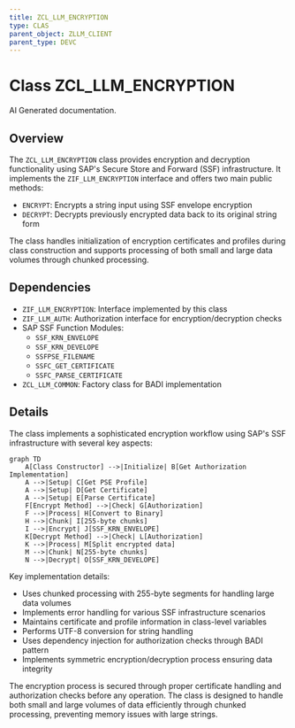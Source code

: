 ```yaml
---
title: ZCL_LLM_ENCRYPTION
type: CLAS
parent_object: ZLLM_CLIENT
parent_type: DEVC
---
```


# Class ZCL_LLM_ENCRYPTION

AI Generated documentation.

## Overview

The `ZCL_LLM_ENCRYPTION` class provides encryption and decryption functionality using SAP's Secure Store and Forward (SSF) infrastructure. It implements the `ZIF_LLM_ENCRYPTION` interface and offers two main public methods:

- `ENCRYPT`: Encrypts a string input using SSF envelope encryption
- `DECRYPT`: Decrypts previously encrypted data back to its original string form

The class handles initialization of encryption certificates and profiles during class construction and supports processing of both small and large data volumes through chunked processing.

## Dependencies

- `ZIF_LLM_ENCRYPTION`: Interface implemented by this class
- `ZIF_LLM_AUTH`: Authorization interface for encryption/decryption checks
- SAP SSF Function Modules:
  - `SSF_KRN_ENVELOPE`
  - `SSF_KRN_DEVELOPE`
  - `SSFPSE_FILENAME`
  - `SSFC_GET_CERTIFICATE`
  - `SSFC_PARSE_CERTIFICATE`
- `ZCL_LLM_COMMON`: Factory class for BADI implementation

## Details

The class implements a sophisticated encryption workflow using SAP's SSF infrastructure with several key aspects:

```mermaid
graph TD
    A[Class Constructor] -->|Initialize| B[Get Authorization Implementation]
    A -->|Setup| C[Get PSE Profile]
    A -->|Setup| D[Get Certificate]
    A -->|Setup| E[Parse Certificate]
    F[Encrypt Method] -->|Check| G[Authorization]
    F -->|Process| H[Convert to Binary]
    H -->|Chunk| I[255-byte chunks]
    I -->|Encrypt| J[SSF_KRN_ENVELOPE]
    K[Decrypt Method] -->|Check| L[Authorization]
    K -->|Process| M[Split encrypted data]
    M -->|Chunk| N[255-byte chunks]
    N -->|Decrypt| O[SSF_KRN_DEVELOPE]
```

Key implementation details:

- Uses chunked processing with 255-byte segments for handling large data volumes
- Implements error handling for various SSF infrastructure scenarios
- Maintains certificate and profile information in class-level variables
- Performs UTF-8 conversion for string handling
- Uses dependency injection for authorization checks through BADI pattern
- Implements symmetric encryption/decryption process ensuring data integrity

The encryption process is secured through proper certificate handling and authorization checks before any operation. The class is designed to handle both small and large volumes of data efficiently through chunked processing, preventing memory issues with large strings.
